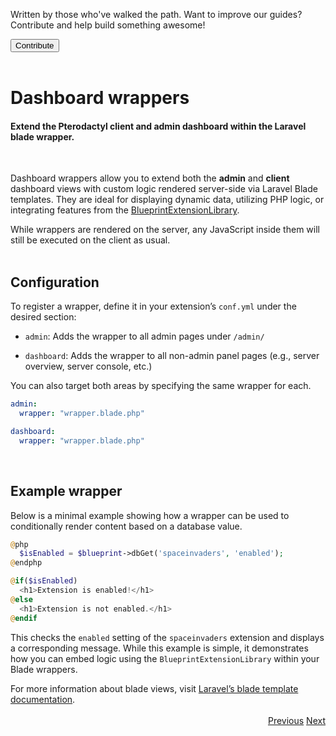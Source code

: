 <div class="position-relative p-4 text-body bg-body border rounded-4 d-flex align-items-center">
  <div class="me-3">
    <i class="bi bi-book h2"></i>
  </div>
  <p class="me-3 my-0">
    Written by those who've walked the path. Want to improve our guides? Contribute and help build something awesome!
  </p>
  <a href="https://github.com/BlueprintFramework/web/edit/main/docs/pages/developing-extensions/Dashboard-wrappers.md">
    <button class="btn btn-primary px-4 rounded-pill placeholder-wave" type="button">
      Contribute
    </button>
  </a>
</div><br>

# Dashboard wrappers
<h4 class="fw-light">Extend the Pterodactyl client and admin dashboard within the Laravel blade wrapper.</h4><br/>

Dashboard wrappers allow you to extend both the **admin** and **client** dashboard views with custom logic rendered server-side via Laravel Blade templates.
They are ideal for displaying dynamic data, utilizing PHP logic, or integrating features from the [BlueprintExtensionLibrary](?page=documentation/$blueprint).

<div class="alert mt-2 rounded-4 border" role="alert">
  <i class="bi bi-exclamation-diamond mb-1 text-warning float-start fs-4"></i>
  <div class="ps-3 ms-3">While wrappers are rendered on the server, any JavaScript inside them will still be executed on the client as usual.</div>
</div><br/>

## Configuration

To register a wrapper, define it in your extension’s `conf.yml` under the desired section:

- `admin`: Adds the wrapper to all admin pages under `/admin/`

- `dashboard`: Adds the wrapper to all non-admin panel pages (e.g., server overview, server console, etc.)

You can also target both areas by specifying the same wrapper for each.

```yml
admin:
  wrapper: "wrapper.blade.php"

dashboard:
  wrapper: "wrapper.blade.php"
```
<br/>

## Example wrapper

Below is a minimal example showing how a wrapper can be used to conditionally render content based on a database value.

```php
@php
  $isEnabled = $blueprint->dbGet('spaceinvaders', 'enabled');
@endphp

@if($isEnabled)
  <h1>Extension is enabled!</h1>
@else
  <h1>Extension is not enabled.</h1>
@endif
```

This checks the `enabled` setting of the `spaceinvaders` extension and displays a corresponding message. While this example is simple, it demonstrates how you can embed logic using the `BlueprintExtensionLibrary` within your Blade wrappers.

<div class="alert mt-2 rounded-4 border" role="alert">
  <i class="bi bi-globe mb-1 float-start fs-4"></i>
  <div class="ps-3 ms-3">For more information about blade views, visit <a href="https://laravel.com/docs/10.x/blade">Laravel’s blade template documentation</a>.</div>
</div><br/>

<div class="btn-group docs-navigator" role="group" aria-label="Navigation" style="float: right">
  <a href="?page=developing-extensions/Custom-table-and-migrations" class="btn btn-dark bg-light-subtle border-0 rounded-start-pill">Previous</a>
  <a href="?page=developing-extensions/React-components" class="btn btn-dark bg-light-subtle border-0 rounded-end-pill">Next</a>
</div>